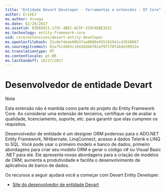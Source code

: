 ```yaml
---
title: "Entidade Devart Developer - ferramentas e extensões - EF Core"
author: ErikEJ
ms.author: divega
ms.date: 02/28/2017
ms.assetid: 03DE6911-175C-4BEC-AC5F-333F4EBE352C
ms.technology: entity-framework-core
uid: core/extensions/devart-entity-developer
ms.openlocfilehash: 21c0efdede00b37aa0800e935191941c43550007
ms.sourcegitcommit: 01a75cd483c1943ddd6f82af971f07abde20912e
ms.translationtype: MT
ms.contentlocale: pt-BR
ms.lasthandoff: 10/27/2017
---
```

# <a name="devart-entity-developer"></a>Desenvolvedor de entidade Devart

> [!NOTE]  
> Esta extensão não é mantida como parte do projeto do Entity Framework Core. Ao considerar uma extensão de terceiros, certifique-se de avaliar a qualidade, licenciamento, suporte, etc. para garantir que elas cumprem os requisitos.

Desenvolvedor de entidade é um designer ORM poderoso para o ADO.NET Entity Framework, NHibernate, LinqConnect, acesso a dados Telerik e LINQ to SQL. Você pode usar o primeiro modelo e banco de dados, primeiro abordagens para criar seu modelo ORM e gerar o código c# ou Visual Basic .NET para ele. Ele apresenta novas abordagens para a criação de modelos de ORM, aumenta a produtividade e facilita o desenvolvimento de aplicativos de banco de dados.

Os recursos a seguir ajudará você a começar com Devart Entity Developer.
* [Site do desenvolvedor de entidade Devart](https://www.devart.com/entitydeveloper/)
